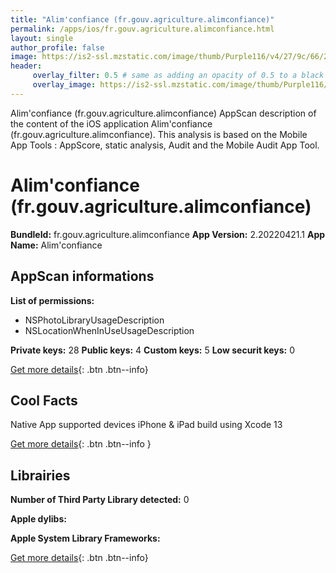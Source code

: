 ```yaml
---
title: "Alim'confiance (fr.gouv.agriculture.alimconfiance)"
permalink: /apps/ios/fr.gouv.agriculture.alimconfiance.html
layout: single
author_profile: false
image: https://is2-ssl.mzstatic.com/image/thumb/Purple116/v4/27/9c/66/279c6612-5d52-850a-7451-912cb427d34f/AppIcons-1x_U007emarketing-0-6-0-85-220.png/512x512bb.jpg
header: 
     overlay_filter: 0.5 # same as adding an opacity of 0.5 to a black background
     overlay_image: https://is2-ssl.mzstatic.com/image/thumb/Purple116/v4/27/9c/66/279c6612-5d52-850a-7451-912cb427d34f/AppIcons-1x_U007emarketing-0-6-0-85-220.png/512x512bb.jpg
---
```

Alim'confiance (fr.gouv.agriculture.alimconfiance) AppScan description of the content of the iOS application Alim'confiance (fr.gouv.agriculture.alimconfiance). This analysis is based on the Mobile App Tools : AppScore, static analysis, Audit and the Mobile Audit App Tool.

# Alim'confiance (fr.gouv.agriculture.alimconfiance)

**BundleId:** fr.gouv.agriculture.alimconfiance
**App Version:** 2.20220421.1
**App Name:** Alim'confiance


## AppScan informations 

**List of permissions:** 
- NSPhotoLibraryUsageDescription
- NSLocationWhenInUseUsageDescription
  
  
**Private keys:** 28
**Public keys:** 4
**Custom keys:** 5
**Low securit keys:** 0
  
[Get more details](/pricing.html){: .btn .btn--info}

## Cool Facts

Native App
supported devices iPhone & iPad
build using Xcode 13
  
[Get more details](/pricing.html){: .btn .btn--info }

## Librairies 
**Number of Third Party Library detected:** 0


**Apple dylibs:**


**Apple System Library Frameworks:**


  
[Get more details](/pricing.html){: .btn .btn--info}

